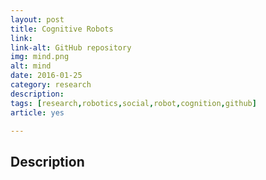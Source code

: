 ```yaml
---
layout: post
title: Cognitive Robots
link: 
link-alt: GitHub repository
img: mind.png
alt: mind
date: 2016-01-25
category: research
description: 
tags: [research,robotics,social,robot,cognition,github]
article: yes

---
```


## Description

